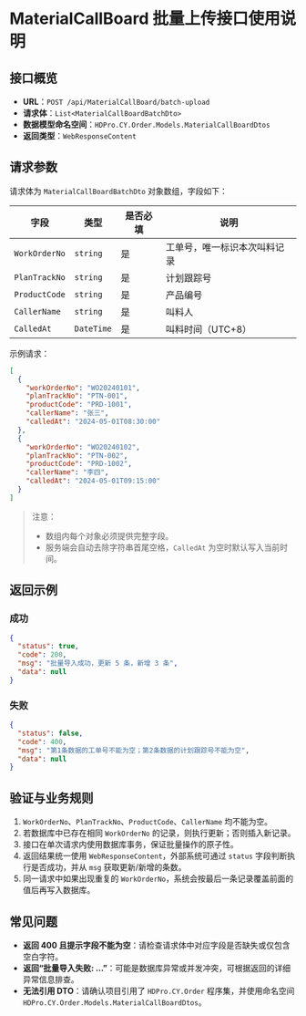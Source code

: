 # MaterialCallBoard 批量上传接口使用说明

## 接口概览
- **URL**：`POST /api/MaterialCallBoard/batch-upload`
- **请求体**：`List<MaterialCallBoardBatchDto>`
- **数据模型命名空间**：`HDPro.CY.Order.Models.MaterialCallBoardDtos`
- **返回类型**：`WebResponseContent`

## 请求参数
请求体为 `MaterialCallBoardBatchDto` 对象数组，字段如下：

| 字段 | 类型 | 是否必填 | 说明 |
| ---- | ---- | -------- | ---- |
| `WorkOrderNo` | `string` | 是 | 工单号，唯一标识本次叫料记录 |
| `PlanTrackNo` | `string` | 是 | 计划跟踪号 |
| `ProductCode` | `string` | 是 | 产品编号 |
| `CallerName` | `string` | 是 | 叫料人 |
| `CalledAt` | `DateTime` | 是 | 叫料时间（UTC+8） |

示例请求：

```json
[
  {
    "workOrderNo": "WO20240101",
    "planTrackNo": "PTN-001",
    "productCode": "PRD-1001",
    "callerName": "张三",
    "calledAt": "2024-05-01T08:30:00"
  },
  {
    "workOrderNo": "WO20240102",
    "planTrackNo": "PTN-002",
    "productCode": "PRD-1002",
    "callerName": "李四",
    "calledAt": "2024-05-01T09:15:00"
  }
]
```

> 注意：
> - 数组内每个对象必须提供完整字段。
> - 服务端会自动去除字符串首尾空格，`CalledAt` 为空时默认写入当前时间。

## 返回示例

### 成功
```json
{
  "status": true,
  "code": 200,
  "msg": "批量导入成功，更新 5 条，新增 3 条",
  "data": null
}
```

### 失败
```json
{
  "status": false,
  "code": 400,
  "msg": "第1条数据的工单号不能为空；第2条数据的计划跟踪号不能为空",
  "data": null
}
```

## 验证与业务规则
1. `WorkOrderNo`、`PlanTrackNo`、`ProductCode`、`CallerName` 均不能为空。
2. 若数据库中已存在相同 `WorkOrderNo` 的记录，则执行更新；否则插入新记录。
3. 接口在单次请求内使用数据库事务，保证批量操作的原子性。
4. 返回结果统一使用 `WebResponseContent`，外部系统可通过 `status` 字段判断执行是否成功，并从 `msg` 获取更新/新增的条数。
5. 同一请求中如果出现重复的 `WorkOrderNo`，系统会按最后一条记录覆盖前面的值后再写入数据库。

## 常见问题
- **返回 400 且提示字段不能为空**：请检查请求体中对应字段是否缺失或仅包含空白字符。
- **返回“批量导入失败: ...”**：可能是数据库异常或并发冲突，可根据返回的详细异常信息排查。
- **无法引用 DTO**：请确认项目引用了 `HDPro.CY.Order` 程序集，并使用命名空间 `HDPro.CY.Order.Models.MaterialCallBoardDtos`。
